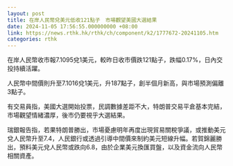 ```yaml
---
layout: post
title: 在岸人民幣兌美元低收121點子　市場觀望美國大選結果
date: 2024-11-05 17:56:55.000000000 +08:00
link: https://news.rthk.hk/rthk/ch/component/k2/1777672-20241105.htm
categories: rthk
---
```


在岸人民幣收市報7.1095兌1美元，較昨日收市價跌121點子，跌幅0.17%，日內交投持續活躍。

人民幣中間價則升至7.1016兌1美元，升187點子，創半個月新高，與市場預測偏離3點子。

有交易員指，美國大選開始投票，民調數據差距不大，特朗普交易平倉基本完結，市場觀望情緒濃厚，後市仍要視乎大選結果。

瑞銀報告指，若果特朗普勝出，市場憂慮明年再度出現貿易關稅爭議，或推動美元兌人民幣升至7.4，人民銀行或透過引導中間價來制約美元短線升幅。若賀錦麗勝出，預料美元兌人民幣或跌向6.8，由於企業美元換匯買盤，以及資金流向人民幣相關資產。
